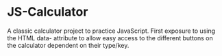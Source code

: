 # JS-Calculator
A classic calculator project to practice JavaScript. First exposure to using the HTML data- attribute to allow easy access to the different buttons on the calculator dependent on their type/key.

